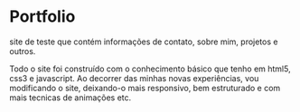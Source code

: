 # Portfolio
 site de teste que contém informações de contato, sobre mim, projetos e outros.

 Todo o site foi construído com o conhecimento básico que tenho em html5, css3 e javascript. Ao decorrer das minhas novas experiências, vou modificando o site, deixando-o mais responsivo, bem estruturado e com mais tecnicas de animações etc.
